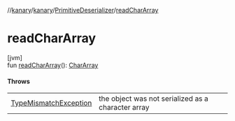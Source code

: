 //[kanary](../../../index.md)/[kanary](../index.md)/[PrimitiveDeserializer](index.md)/[readCharArray](read-char-array.md)

# readCharArray

[jvm]\
fun [readCharArray](read-char-array.md)(): [CharArray](https://kotlinlang.org/api/latest/jvm/stdlib/kotlin/-char-array/index.html)

#### Throws

| | |
|---|---|
| [TypeMismatchException](../-type-mismatch-exception/index.md) | the object was not serialized as a character array |
